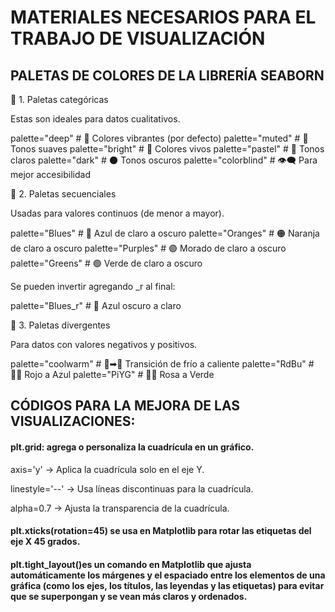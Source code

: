 
# MATERIALES NECESARIOS PARA EL TRABAJO DE VISUALIZACIÓN


## PALETAS DE COLORES DE LA LIBRERÍA SEABORN

📌 1. Paletas categóricas

Estas son ideales para datos cualitativos.

palette="deep"       # 🎨 Colores vibrantes (por defecto)
palette="muted"      # 🌅 Tonos suaves
palette="bright"     # 🌈 Colores vivos
palette="pastel"     # 🎨 Tonos claros
palette="dark"       # 🌑 Tonos oscuros
palette="colorblind" # 👁‍🗨 Para mejor accesibilidad

📌 2. Paletas secuenciales

Usadas para valores continuos (de menor a mayor).

palette="Blues"   # 🔵 Azul de claro a oscuro
palette="Oranges" # 🟠 Naranja de claro a oscuro
palette="Purples" # 🟣 Morado de claro a oscuro
palette="Greens"  # 🟢 Verde de claro a oscuro

Se pueden invertir agregando _r al final:

palette="Blues_r"  # 🔄 Azul oscuro a claro

📌 3. Paletas divergentes

Para datos con valores negativos y positivos.

palette="coolwarm" # 🔵➡🔴 Transición de frío a caliente
palette="RdBu"     # 🔴🔵 Rojo a Azul
palette="PiYG"     # 💖💚 Rosa a Verde


## CÓDIGOS PARA LA MEJORA DE LAS VISUALIZACIONES:


#### plt.grid: agrega o personaliza la cuadrícula en un gráfico.

axis='y' → Aplica la cuadrícula solo en el eje Y.

linestyle='--' → Usa líneas discontinuas para la cuadrícula.

alpha=0.7 → Ajusta la transparencia de la cuadrícula.


#### plt.xticks(rotation=45) se usa en Matplotlib para rotar las etiquetas del eje X 45 grados.


#### plt.tight_layout()es un comando en Matplotlib que ajusta automáticamente los márgenes y el espaciado entre los elementos de una gráfica (como los ejes, los títulos, las leyendas y las etiquetas) para evitar que se superpongan y se vean más claros y ordenados.

